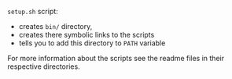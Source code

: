 `setup.sh` script:

* creates `bin/` directory,
* creates there symbolic links to the scripts
* tells you to add this directory to `PATH` variable

For more information about the scripts see the readme files in their respective directories.
